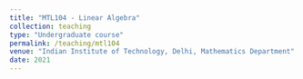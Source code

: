 ```yaml
---
title: "MTL104 - Linear Algebra"
collection: teaching
type: "Undergraduate course"
permalink: /teaching/mtl104
venue: "Indian Institute of Technology, Delhi, Mathematics Department"
date: 2021
---
```


